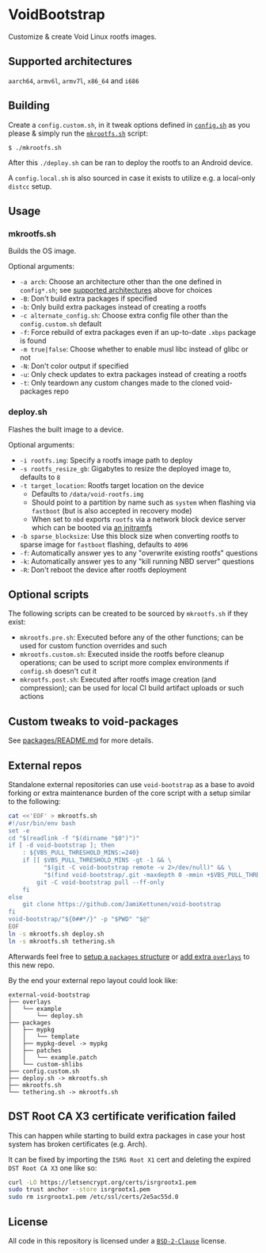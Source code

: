 # VoidBootstrap
Customize & create Void Linux rootfs images.

## Supported architectures
`aarch64`, `armv6l`, `armv7l`, `x86_64` and `i686`

## Building
Create a `config.custom.sh`, in it tweak options defined in [`config.sh`](config.sh) as you please & simply run the [`mkrootfs.sh`](mkrootfs.sh) script:
```
$ ./mkrootfs.sh
```
After this `./deploy.sh` can be ran to deploy the rootfs to an Android device.

A `config.local.sh` is also sourced in case it exists to utilize e.g. a local-only `distcc` setup.

## Usage
### mkrootfs.sh
Builds the OS image.

Optional arguments:
* `-a arch`: Choose an architecture other than the one defined in `config*.sh`; see [supported architectures](#supported-architectures) above for choices
* `-B`: Don't build extra packages if specified
* `-b`: Only build extra packages instead of creating a rootfs
* `-c alternate_config.sh`: Choose extra config file other than the `config.custom.sh` default
* `-f`: Force rebuild of extra packages even if an up-to-date `.xbps` package is found
* `-m true|false`: Choose whether to enable musl libc instead of glibc or not
* `-N`: Don't color output if specified
* `-u`: Only check updates to extra packages instead of creating a rootfs
* `-t`: Only teardown any custom changes made to the cloned void-packages repo
### deploy.sh
Flashes the built image to a device.

Optional arguments:
* `-i rootfs.img`: Specify a rootfs image path to deploy
* `-s rootfs_resize_gb`: Gigabytes to resize the deployed image to, defaults to `8`
* `-t target_location`: Rootfs target location on the device
  * Defaults to `/data/void-rootfs.img`
  * Should point to a partition by name such as `system` when flashing via `fastboot` (but is also accepted in recovery mode)
  * When set to `nbd` exports `rootfs` via a network block device server which can be booted via [an initramfs](https://github.com/JamiKettunen/initramfs-tools)
* `-b sparse_blocksize`: Use this block size when converting rootfs to sparse image for `fastboot` flashing, defaults to `4096`
* `-f`: Automatically answer yes to any "overwrite existing rootfs" questions
* `-k`: Automatically answer yes to any "kill running NBD server" questions
* `-R`: Don't reboot the device after rootfs deployment

## Optional scripts
The following scripts can be created to be sourced by `mkrootfs.sh` if they exist:
* `mkrootfs.pre.sh`: Executed before any of the other functions; can be used for custom function overrides and such
* `mkrootfs.custom.sh`: Executed inside the rootfs before cleanup operations; can be used to script more complex environments if `config.sh` doesn't cut it
* `mkrootfs.post.sh`: Executed after rootfs image creation (and compression); can be used for local CI build artifact uploads or such actions

## Custom tweaks to void-packages
See [packages/README.md](packages/README.md) for more details.

## External repos
Standalone external repositories can use `void-bootstrap` as a base to avoid forking or extra maintenance burden of the core script with a setup similar to the following:
```bash
cat <<'EOF' > mkrootfs.sh
#!/usr/bin/env bash
set -e
cd "$(readlink -f "$(dirname "$0")")"
if [ -d void-bootstrap ]; then
	: ${VBS_PULL_THRESHOLD_MINS:=240}
	if [[ $VBS_PULL_THRESHOLD_MINS -gt -1 && \
	      "$(git -C void-bootstrap remote -v 2>/dev/null)" && \
	      "$(find void-bootstrap/.git -maxdepth 0 -mmin +$VBS_PULL_THRESHOLD_MINS)" ]]; then
		git -C void-bootstrap pull --ff-only
	fi
else
	git clone https://github.com/JamiKettunen/void-bootstrap
fi
void-bootstrap/"${0##*/}" -p "$PWD" "$@"
EOF
ln -s mkrootfs.sh deploy.sh
ln -s mkrootfs.sh tethering.sh
```
Afterwards feel free to [setup a `packages` structure](https://github.com/JamiKettunen/void-bootstrap/tree/master/packages#readme) or [add extra `overlays`](https://github.com/JamiKettunen/void-bootstrap/tree/master/overlays#readme) to this new repo.

By the end your external repo layout could look like:
```
external-void-bootstrap
├── overlays
│   └── example
│       └── deploy.sh
├── packages
│   ├── mypkg
│   │   └── template
│   ├── mypkg-devel -> mypkg
│   ├── patches
│   │   └── example.patch
│   └── custom-shlibs
├── config.custom.sh
├── deploy.sh -> mkrootfs.sh
├── mkrootfs.sh
└── tethering.sh -> mkrootfs.sh
```

## DST Root CA X3 certificate verification failed
This can happen while starting to build extra packages in case your host system has broken certificates (e.g. Arch).

It can be fixed by importing the `ISRG Root X1` cert and deleting the expired `DST Root CA X3` one like so:
```bash
curl -LO https://letsencrypt.org/certs/isrgrootx1.pem
sudo trust anchor --store isrgrootx1.pem
sudo rm isrgrootx1.pem /etc/ssl/certs/2e5ac55d.0
```

## License
All code in this repository is licensed under a [`BSD-2-Clause`](LICENSE) license.
